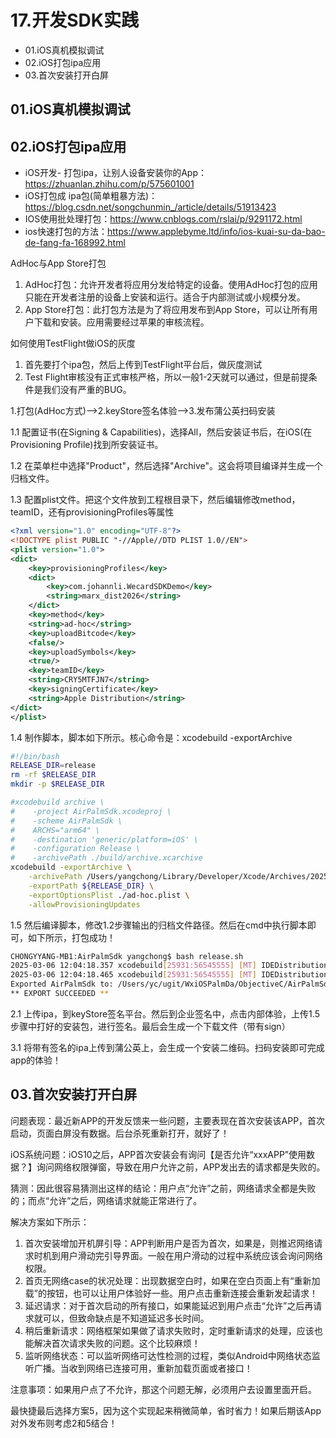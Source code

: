 # 17.开发SDK实践
- 01.iOS真机模拟调试
- 02.iOS打包ipa应用
- 03.首次安装打开白屏


## 01.iOS真机模拟调试




## 02.iOS打包ipa应用

- iOS开发- 打包ipa，让别人设备安装你的App：https://zhuanlan.zhihu.com/p/575601001
- iOS打包成 ipa包(简单粗暴方法)：https://blog.csdn.net/songchunmin_/article/details/51913423
- IOS使用批处理打包：https://www.cnblogs.com/rslai/p/9291172.html
- ios快速打包的方法：https://www.applebyme.ltd/info/ios-kuai-su-da-bao-de-fang-fa-168992.html

AdHoc与App Store打包

1. AdHoc打包：允许开发者将应用分发给特定的设备。使用AdHoc打包的应用只能在开发者注册的设备上安装和运行。适合于内部测试或小规模分发。 
2. App Store打包：此打包方法是为了将应用发布到App Store，可以让所有用户下载和安装。应用需要经过苹果的审核流程。

如何使用TestFlight做iOS的灰度

1. 首先要打个ipa包，然后上传到TestFlight平台后，做灰度测试
2. Test Flight审核没有正式审核严格，所以一般1-2天就可以通过，但是前提条件是我们没有严重的BUG。

1.打包(AdHoc方式)——>2.keyStore签名体验——>3.发布蒲公英扫码安装

1.1 配置证书(在Signing & Capabilities)，选择All，然后安装证书后，在iOS(在Provisioning Profile)找到所安装证书。

1.2 在菜单栏中选择"Product"，然后选择"Archive"。这会将项目编译并生成一个归档文件。

1.3 配置plist文件。把这个文件放到工程根目录下，然后编辑修改method，teamID，还有provisioningProfiles等属性

```xml
<?xml version="1.0" encoding="UTF-8"?>
<!DOCTYPE plist PUBLIC "-//Apple//DTD PLIST 1.0//EN">
<plist version="1.0">
<dict>
	<key>provisioningProfiles</key>
	<dict>
		<key>com.johannli.WecardSDKDemo</key>
		<string>marx_dist2026</string>
	</dict>
	<key>method</key>
	<string>ad-hoc</string>
	<key>uploadBitcode</key>
	<false/>
	<key>uploadSymbols</key>
	<true/>
	<key>teamID</key>
	<string>CRY5MTFJN7</string>
	<key>signingCertificate</key>
	<string>Apple Distribution</string>
</dict>
</plist>
```

1.4 制作脚本，脚本如下所示。核心命令是：xcodebuild -exportArchive

```bash
#!/bin/bash
RELEASE_DIR=release
rm -rf $RELEASE_DIR
mkdir -p $RELEASE_DIR

#xcodebuild archive \
#    -project AirPalmSdk.xcodeproj \
#    -scheme AirPalmSdk \
#    ARCHS="arm64" \
#    -destination 'generic/platform=iOS' \
#    -configuration Release \
#    -archivePath ./build/archive.xcarchive
xcodebuild -exportArchive \
    -archivePath /Users/yangchong/Library/Developer/Xcode/Archives/2025-03-06/AirPalmSdk.xcarchive \
    -exportPath ${RELEASE_DIR} \
    -exportOptionsPlist ./ad-hoc.plist \
    -allowProvisioningUpdates
```

1.5 然后编译脚本，修改1.2步骤输出的归档文件路径。然后在cmd中执行脚本即可，如下所示，打包成功！

```bash
CHONGYYANG-MB1:AirPalmSdk yangchong$ bash release.sh
2025-03-06 12:04:18.357 xcodebuild[25931:56545555] [MT] IDEDistribution: -[IDEDistributionLogging _createLoggingBundleAtPath:]: Created bundle at path "/var/folders/f1/12b2l4wx1cb_js9wm1zy_8z00000gn/T/AirPalmSdk_2025-03-06_12-04-18.356.xcdistributionlogs".
2025-03-06 12:04:18.465 xcodebuild[25931:56545555] [MT] IDEDistribution: Command line name "ad-hoc" is deprecated. Use "release-testing" instead.
Exported AirPalmSdk to: /Users/yc/ugit/WxiOSPalmDa/ObjectiveC/AirPalmSdk/release
** EXPORT SUCCEEDED **
```


2.1 上传ipa，到keyStore签名平台。然后到企业签名中，点击内部体验，上传1.5步骤中打好的安装包，进行签名。最后会生成一个下载文件（带有sign）

3.1 将带有签名的ipa上传到蒲公英上，会生成一个安装二维码。扫码安装即可完成app的体验！

## 03.首次安装打开白屏

问题表现：最近新APP的开发反馈来一些问题，主要表现在首次安装该APP，首次启动，页面白屏没有数据。后台杀死重新打开，就好了！

iOS系统问题：iOS10之后，APP首次安装会有询问【是否允许“xxxAPP”使用数据？】询问网络权限弹窗，导致在用户允许之前，APP发出去的请求都是失败的。

猜测：因此很容易猜测出这样的结论：用户点“允许”之前，网络请求全都是失败的；而点“允许”之后，网络请求就能正常进行了。

解决方案如下所示：

1. 首次安装增加开机屏引导：APP判断用户是否为首次，如果是，则推迟网络请求时机到用户滑动完引导界面。一般在用户滑动的过程中系统应该会询问网络权限。
2. 首页无网络case的状况处理：出现数据空白时，如果在空白页面上有“重新加载”的按钮，也可以让用户体验好一些。用户点击重新连接会重新发起请求！
3. 延迟请求：对于首次启动的所有接口，如果能延迟到用户点击“允许”之后再请求就可以，但致命缺点是不知道延迟多长时间。
4. 稍后重新请求：网络框架如果做了请求失败时，定时重新请求的处理，应该也能解决首次请求失败的问题。这个比较麻烦！
5. 监听网络状态：可以监听网络可达性检测的过程，类似Android中网络状态监听广播。当收到网络已连接可用，重新加载页面或者接口！

注意事项：如果用户点了不允许，那这个问题无解，必须用户去设置里面开启。

最快捷最后选择方案5，因为这个实现起来稍微简单，省时省力！如果后期该App对外发布则考虑2和5结合！






